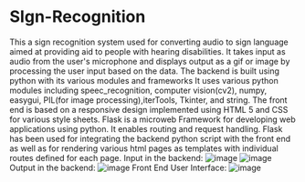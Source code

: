 # SIgn-Recognition
This a sign recognition system used for converting audio to sign language aimed at providing aid to people with hearing disabilities. It takes input as audio from the user's microphone and displays output as a gif or image by processing the user input based on the data.
The backend is built using python with its various modules and frameworks
It uses various python modules including speec_recognition, computer vision(cv2), numpy, easygui, PIL(for image processing),iterTools, Tkinter, and string.
The front end is based on a responsive design implemented using HTML 5 and CSS for various style sheets.
Flask is a microweb Framework for developing web applications using python. It enables routing and request handling.
Flask has been used for integrating the backend python script with the front end as well as for rendering various html pages as templates with individual routes defined for each page.
Input in the backend:
![image](https://github.com/user-attachments/assets/04ad0dbf-3e18-43fe-b18d-b434007e435a)
![image](https://github.com/user-attachments/assets/bb815e40-d60c-4f42-8367-5e451a361a94)
Output in the backend:
![image](https://github.com/user-attachments/assets/7aa463db-b869-4492-8d63-1ee19ad5537f)
Front End User Interface:
![image](https://github.com/user-attachments/assets/70516f06-f90c-4a84-ae3e-7ee6c8034d44)


